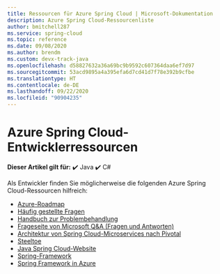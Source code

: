 ```yaml
---
title: Ressourcen für Azure Spring Cloud | Microsoft-Dokumentation
description: Azure Spring Cloud-Ressourcenliste
author: bmitchell287
ms.service: spring-cloud
ms.topic: reference
ms.date: 09/08/2020
ms.author: brendm
ms.custom: devx-track-java
ms.openlocfilehash: d58827632a36a69bc9b9592c607364daa6ef7d97
ms.sourcegitcommit: 53acd9895a4a395efa6d7cd41d7f78e392b9cfbe
ms.translationtype: HT
ms.contentlocale: de-DE
ms.lasthandoff: 09/22/2020
ms.locfileid: "90904235"
---
```

# <a name="azure-spring-cloud-developer-resources"></a>Azure Spring Cloud-Entwicklerressourcen

**Dieser Artikel gilt für:** ✔️ Java ✔️ C#

Als Entwickler finden Sie möglicherweise die folgenden Azure Spring Cloud-Ressourcen hilfreich:

* [Azure-Roadmap](https://azure.microsoft.com/updates)
* [Häufig gestellte Fragen](spring-cloud-faq.md)
* [Handbuch zur Problembehandlung](spring-cloud-troubleshoot.md)
* [Frageseite von Microsoft Q&A (Fragen und Antworten)](https://docs.microsoft.com/answers/topics/azure-spring-cloud.html)
* [Architektur von Spring Cloud-Microservices nach Pivotal](https://docs.pivotal.io/spring-cloud-services/1-5/common/index.html)
* [Steeltoe](https://steeltoe.io/)
* [Java Spring Cloud-Website](https://spring.io/)
* [Spring-Framework](https://cloud.spring.io/spring-cloud-azure/)
* [Spring Framework in Azure](https://docs.microsoft.com/azure/developer/java/spring-framework/)
